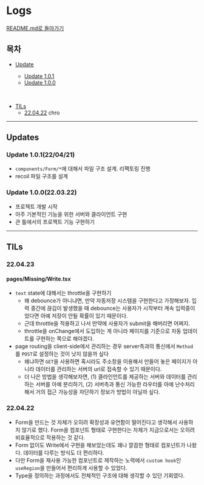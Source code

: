# Logs

[README.md로 돌아가기](../README.md)

## 목차

- [Update](#updates)

  - [Update 1.0.1](#update-101220421)
  - [Update 1.0.0](#update-100220322)

</br>

- [TILs](#t)
  - [22.04.22](#220422) chro

---

## Updates

### Update 1.0.1(22/04/21)

- `components/Form/*`에 대해서 파일 구조 설계. 리팩토링 진행
- recoil 파일 구조를 설계

### Update 1.0.0(22.03.22)

- 프로젝트 개발 시작
- 아주 기본적인 기능을 위한 서버와 클라이언트 구현
- 큰 틀에서의 프로젝트 기능 구현하기

---

## TILs

### 22.04.23

#### pages/Missing/Write.tsx

- `text` state에 대해서는 throttle을 구현하기
  - 왜 debounce가 아니냐면, 만약 자동저장 시스템을 구현한다고 가정해보자. 입력 중간에 끊김이 발생했을 때 debounce는 사용자가 시작부터 계속 입력중이었다면
    아예 저장이 안될 확률이 있기 때문이다.
  - 근데 throttle을 적용하고 나서 만약에 사용자가 submit을 해버리면 어쩌지.
  - throttle을 onChange에서 도입하는 게 아니라 페이지를 기준으로 자동 업데이트를 구현하는 쪽으로 해야겠다.
- page routing을 client-side에서 관리하는 경우 server측과의 통신에서 `Method`를 `POST`로 설정하는 것이 낫지 않을까 싶다
  - 왜냐하면 `GET`을 사용하면 혹시라도 주소창을 이용해서 만들어 놓은 페이지가 아니라 데이터를 관리하는 서버의 url로 접속할 수 있기 때문이다.
  - 더 나은 방법을 생각해보자면, (1) 클라인언트를 제공하는 서버와 데이터를 관리하는 서버를 아예 분리하기, (2) 서버측과 통신 가능한 라우터를 아예 난수처리 해서 거의 접근 가능성을 차단하기 정보가 방법이 아닐까 싶다.

### 22.04.22

- Form을 만드는 것 자체가 오히려 확장성과 유연함이 떨어진다고 생각해서 사용하지 않기로 했다. Form을 컴포넌트 형태로 구현한다는 자체가 지금으로서는 오히려 비효율적으로 작용하는 것 같다.
- Form 없이도 Write에서 구현을 해보았는데도 꽤나 깔끔한 형태로 컴포넌트가 나왔다. 데이터를 다루는 방식도 더 편리하다.
- 다만 Form을 재사용 가능한 컴포넌트로 제작하는 노력에서 `custom hook`인 `useRegion`을 만들어서 편리하게 사용할 수 있었다.
- Type을 정의하는 과정에서도 전체적인 구조에 대해 생각할 수 있던 기회였다.

